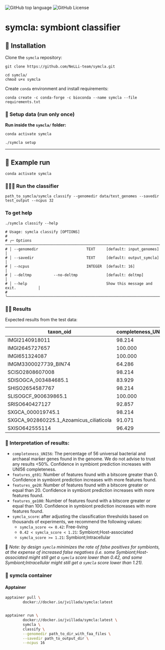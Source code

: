![GitHub top language](https://img.shields.io/github/languages/top/NeLLi-team/symcla)
![GitHub License](https://img.shields.io/github/license/NeLLi-team/symcla)


# symcla: symbiont classifier

## 💾 Installation

Clone the `symcla` repository:

```{shell}
git clone https://github.com/NeLLi-team/symcla.git
```

```{bash}
cd symcla/
chmod u+x symcla
```

Create `conda` environment and install requirements:

```{bash}
conda create -c conda-forge -c bioconda --name symcla --file requirements.txt
```

### 💽  Setup data (run only once)

**Run inside the `symcla/` folder:**

```{shell}
conda activate symcla
```

```{shell}
./symcla setup
```

_______

## 🚀 Example run

```{shell}
conda activate symcla
```


### 👷🏻‍♀️  Run the classifier


```{shell}
path_to_symcla/symcla classify --genomedir data/test_genomes --savedir test_output --ncpus 32
```

### To get help

```{bash}
./symcla classify --help

# Usage: symcla classify [OPTIONS]
#
# ╭─ Options ──────────────────────────────────────────────────────────────────────╮
# │ --genomedir                      TEXT     [default: input_genomes]             │
# │ --savedir                        TEXT     [default: output_symcla]             │
# │ --ncpus                          INTEGER  [default: 16]                        │
# │ --deltmp          --no-deltmp             [default: deltmp]                    │
# │ --help                                    Show this message and exit.          │
# ╰────────────────────────────────────────────────────────────────────────────────╯

```

### 🕺🏻 Results

Expected results from the test data:

| taxon_oid                               | completeness_UNI56 | features_gt0| features_ge20 | features_ge100 | symcla_score |
|-----------------------------------------|--------------------|-------------|---------------|----------------|--------------|
| IMGI2140918011                          | 98.214             | 396         | 291           | 128            | 0.000        |
| IMGI2645727657                          | 100.000            | 287         | 197           | 70             | -0.003       |
| IMGI651324087                           | 100.000            | 368         | 252           | 106            | -0.009       |
| IMGM3300027739_BIN74                    | 64.286             | 310         | 234           | 95             | 0.001        |
| SCISO2808607008                         | 98.214             | 406         | 276           | 124            | 2.000        |
| SDISOGCA_003484685.1                    | 83.929             | 193         | 126           | 43             | 2.000        |
| SHISO2654587767                         | 98.214             | 423         | 309           | 134            | 2.000        |
| SLISOGCF_900639865.1                    | 100.000            | 569         | 429           | 234            | 0.999        |
| SRISO640427127                          | 92.857             | 296         | 197           | 103            | 2.000        |
| SXGCA_000019745.1                       | 98.214             | 353         | 259           | 106            | 0.126        |
| SXGCA_902860225.1_Azoamicus_ciliaticola | 91.071             | 117         | 83            | 36             | 1.055        |
| SXISO642555114                          | 96.429             | 333         | 243           | 108            | 1.995        |

### 🧐 Interpretation of results:
- `completeness_UNI56`: The percentage of 56 universal bacterial and archaeal marker genes found in the genome. We do not advise to trust any results <50%. Confidence in symbiont prediction increases with UNI56 completeness.
- `features_gt01`: Number of features found with a bitscore greater than 0. Confidence in symbiont prediction increases with more features found.
- `features_ge20`: Number of features found with a bitscore greater or equal than 20. Confidence in symbiont prediction increases with more features found.
- `features_ge100`: Number of features found with a bitscore greater or equal than 100. Confidence in symbiont prediction increases with more features found.
- `symcla_score`: after adjusting the classification thresholds based on thousands of experiments, we recommend the following values:
  - `symcla_score <= 0.42`: Free-living
  - `0.42 < symcla_score < 1.21`: Symbiont;Host-associated
  - `symcla_score >= 1.21`: Symbiont;Intracellular

🤖 *Note: by design `symcla` minimizes the rate of false positives for symbionts, at the expense of increased false negatives (i.e. some Symbiont;Host-associated might still get a `symcla` score lower than 0.42, and some Symbiont;Intracellular might still get a `symcla` score lower than 1.21).*

### 🐳 symcla container

#### Apptainer

```bash
apptainer pull \
        docker://docker.io/jvillada/symcla:latest


apptainer run \
        docker://docker.io/jvillada/symcla:latest \
        symcla \
        classify \
        --genomedir path_to_dir_with_faa_files \
        --savedir path_to_output_dir \
        --ncpus 16
```
